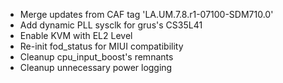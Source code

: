 - Merge updates from CAF tag 'LA.UM.7.8.r1-07100-SDM710.0'
- Add dynamic PLL sysclk for grus's CS35L41
- Enable KVM with EL2 Level
- Re-init fod_status for MIUI compatibility
- Cleanup cpu_input_boost's remnants
- Cleanup unnecessary power logging
